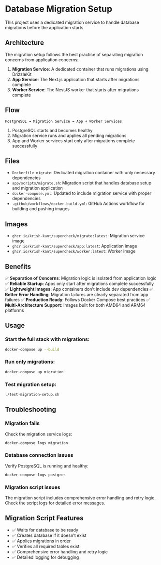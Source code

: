 # Database Migration Setup

This project uses a dedicated migration service to handle database migrations before the application starts.

## Architecture

The migration setup follows the best practice of separating migration concerns from application concerns:

1. **Migration Service**: A dedicated container that runs migrations using DrizzleKit
2. **App Service**: The Next.js application that starts after migrations complete
3. **Worker Service**: The NestJS worker that starts after migrations complete

## Flow

```
PostgreSQL → Migration Service → App + Worker Services
```

1. PostgreSQL starts and becomes healthy
2. Migration service runs and applies all pending migrations
3. App and Worker services start only after migrations complete successfully

## Files

- `Dockerfile.migrate`: Dedicated migration container with only necessary dependencies
- `app/scripts/migrate.sh`: Migration script that handles database setup and migration application
- `docker-compose.yml`: Updated to include migration service with proper dependencies
- `.github/workflows/docker-build.yml`: GitHub Actions workflow for building and pushing images

## Images

- `ghcr.io/krish-kant/supercheck/migrate:latest`: Migration service image
- `ghcr.io/krish-kant/supercheck/app:latest`: Application image
- `ghcr.io/krish-kant/supercheck/worker:latest`: Worker image

## Benefits

✅ **Separation of Concerns**: Migration logic is isolated from application logic
✅ **Reliable Startup**: Apps only start after migrations complete successfully  
✅ **Lightweight Images**: App containers don't include dev dependencies
✅ **Better Error Handling**: Migration failures are clearly separated from app failures
✅ **Production Ready**: Follows Docker Compose best practices
✅ **Multi-Architecture Support**: Images built for both AMD64 and ARM64 platforms

## Usage

### Start the full stack with migrations:
```bash
docker-compose up --build
```

### Run only migrations:
```bash
docker-compose up migration
```

### Test migration setup:
```bash
./test-migration-setup.sh
```

## Troubleshooting

### Migration fails
Check the migration service logs:
```bash
docker-compose logs migration
```

### Database connection issues
Verify PostgreSQL is running and healthy:
```bash
docker-compose logs postgres
```

### Migration script issues
The migration script includes comprehensive error handling and retry logic. Check the script logs for detailed error messages.

## Migration Script Features

- ✅ Waits for database to be ready
- ✅ Creates database if it doesn't exist
- ✅ Applies migrations in order
- ✅ Verifies all required tables exist
- ✅ Comprehensive error handling and retry logic
- ✅ Detailed logging for debugging 